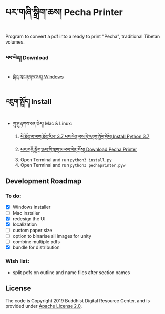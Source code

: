 # པར་གཞི་སྒྲིག་ཆས། Pecha Printer
Program to convert a pdf into a ready to print "Pecha", traditional Tibetan volumes.

### ཕབ་ལེན། Download

* [སྒེའུ་ཁུང་རྟགས་ཅན། Windows](https://github.com/buda-base/pecha-printer/releases/download/v1.3/PechaPrinter_1.3.exe)

## འཇུག་སྤྲོད། Install
* ཀུ་ཤུ་རྟགས་ཅན་ཆེད། Mac & Linux:
    1. [ཕེ་ཐོན་མ་ལག་ཐོན་རིམ་ 3.7 ཕབ་ལེན་བྱས་ཏེ་འཇུག་སྤྲོད་བྱོས། Install Python 3.7](https://www.saintlad.com/install-python-3-on-mac/)
    2. [པར་གཞི་སྒྲིག་ཆས་ཀྱི་ཁུག་མ་ཕབ་ལེན་བྱོས། Download Pecha Printer](https://github.com/buda-base/pecha-printer/archive/master.zip)
    3. Open Terminal and run `python3 install.py`
    4. Open Terminal and run `python3 pechaprinter.pyw`
  
## Development Roadmap
### To do:
- [x] Windows installer
- [ ] Mac installer
- [x] redesign the UI
- [x] localization
- [ ] custom paper size
- [ ] option to binarise all images for unity
- [ ] combine multiple pdfs
- [x] bundle for distribution

### Wish list:
- split pdfs on outline and name files after section names

## License

The code is Copyright 2019 Buddhist Digital Resource Center, and is provided under [Apache License 2.0](LICENSE).
